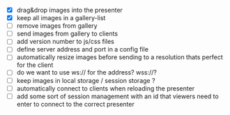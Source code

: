 
- [x] drag&drop images into the presenter
- [x] keep all images in a gallery-list
- [ ] remove images from gallery
- [ ] send images from gallery to clients
- [ ] add version number to js/css files
- [ ] define server address and port in a config file
- [ ] automatically resize images before sending to a resolution thats perfect for the client
- [ ] do we want to use ws:// for the address? wss://?
- [ ] keep images in local storage / session storage ?
- [ ] automatically connect to clients when reloading the presenter
- [ ] add some sort of session management with an id that viewers need to enter to connect to the correct presenter
